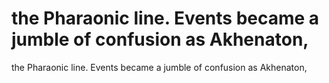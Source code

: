 # the Pharaonic line. Events became a jumble of confusion as Akhenaton,

the Pharaonic line. Events became a jumble of confusion as Akhenaton,